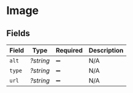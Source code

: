 # Image


## Fields

| Field              | Type               | Required           | Description        |
| ------------------ | ------------------ | ------------------ | ------------------ |
| `alt`              | *?string*          | :heavy_minus_sign: | N/A                |
| `type`             | *?string*          | :heavy_minus_sign: | N/A                |
| `url`              | *?string*          | :heavy_minus_sign: | N/A                |